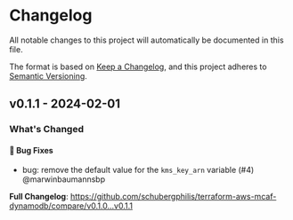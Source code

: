 # Changelog

All notable changes to this project will automatically be documented in this file.

The format is based on [Keep a Changelog](https://keepachangelog.com/en/1.0.0/),
and this project adheres to [Semantic Versioning](https://semver.org/spec/v2.0.0.html).

## v0.1.1 - 2024-02-01

### What's Changed

#### 🐛 Bug Fixes

* bug: remove the default value for the `kms_key_arn` variable (#4) @marwinbaumannsbp

**Full Changelog**: https://github.com/schubergphilis/terraform-aws-mcaf-dynamodb/compare/v0.1.0...v0.1.1

